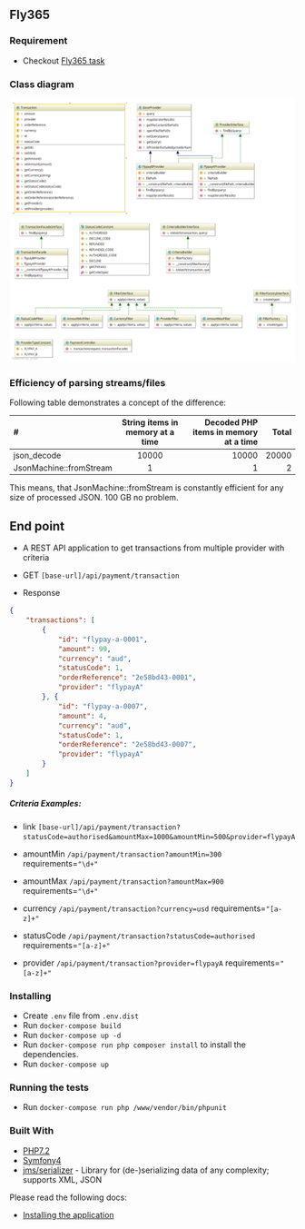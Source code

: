 ## Fly365

### Requirement

- Checkout [Fly365 task](https://github.com/fly365com/code-challenge/blob/master/backend-challenge/backend-challenge.md)

### Class diagram

![Class Diagram](diagram.png)

### Efficiency of parsing streams/files

Following table demonstrates a concept of the difference:

| # | String items in memory at a time	 | Decoded PHP items in memory at a time | Total |
| :---         |     :---:      |          ---: | ---: |
| json_decode   | 10000 | 10000 | 20000 |
| JsonMachine::fromStream    | 1       | 1      | 2 |

This means, that JsonMachine::fromStream is constantly efficient for any size of processed JSON. 100 GB no problem.


## End point
- A REST API application to get transactions from multiple provider with criteria

- GET `[base-url]/api/payment/transaction`
- Response 
```json
{
    "transactions": [
        {
            "id": "flypay-a-0001",
            "amount": 99,
            "currency": "aud",
            "statusCode": 1,
            "orderReference": "2e58bd43-0001",
            "provider": "flypayA"
        }, {
            "id": "flypay-a-0007",
            "amount": 4,
            "currency": "aud",
            "statusCode": 1,
            "orderReference": "2e58bd43-0007",
            "provider": "flypayA"
        }
    ]
}
```

##### Criteria Examples:

- link `[base-url]/api/payment/transaction?statusCode=authorised&amountMax=1000&amountMin=500&provider=flypayA`

- amountMin `/api/payment/transaction?amountMin=300` requirements=`"\d+"`
- amountMax `/api/payment/transaction?amountMax=900` requirements=`"\d+"`
- currency `/api/payment/transaction?currency=usd` requirements=`"[a-z]+"`
- statusCode `/api/payment/transaction?statusCode=authorised` requirements=`"[a-z]+"`
- provider `/api/payment/transaction?provider=flypayA` requirements=`"[a-z]+"`

### Installing

- Create `.env` file from `.env.dist`
- Run `docker-compose build`
- Run `docker-compose up -d`
- Run `docker-compose run php composer install` to install the dependencies.
- Run `docker-compose up`

### Running the tests

- Run `docker-compose run php /www/vendor/bin/phpunit`

### Built With

* [PHP7.2](http://php.net)
* [Symfony4](http://www.symfony.com) 
* [jms/serializer](https://jmsyst.com/libs/serializer) - Library for (de-)serializing data of any complexity; supports XML, JSON

Please read the following docs:
- [Installing the application](docs/install.md)

